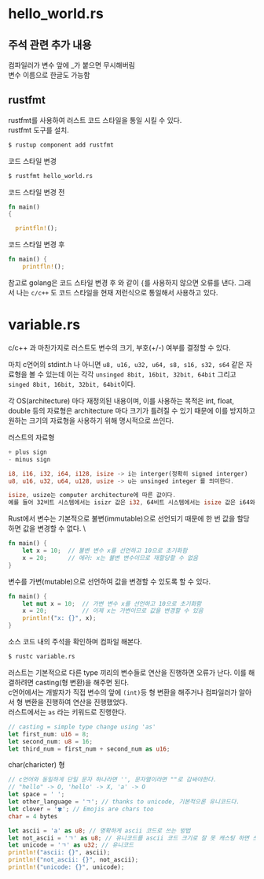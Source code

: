 # hello_world.rs

## 주석 관련 추가 내용
컴파일러가 변수 앞에 _가 붙으면 무시해버림  \
변수 이름으로 한글도 가능함

## rustfmt
rustfmt를 사용하여 러스트 코드 스타일을 통일 시킬 수 있다.  \
rustfmt 도구를 설치.
```bash
$ rustup component add rustfmt
```
코드 스타일 변경
```bash
$ rustfmt hello_world.rs
```
코드 스타일 변경 전
```rs
fn main()
{

  printfln!();
```
코드 스타일 변경 후
```rs
fn main() {
    printfln!();
```
참고로 golang은 코드 스타일 변경 후 와 같이 `{`를 사용하지 않으면 오류를 낸다. 그래서 나는 `c/c++` 도 코드 스타일을 현재 저런식으로 통일해서 사용하고 있다.
# variable.rs

c/c++ 과 마찬가지로 러스트도 변수의 크기, 부호(+/-) 여부를 결정할 수 있다.

마치 c언어의 stdint.h 나 아니면 `u8, u16, u32, u64, s8, s16, s32, s64` 같은 자료형을 볼 수 있는데 이는 각각 `unsinged 8bit, 16bit, 32bit, 64bit` 그리고 `singed 8bit, 16bit, 32bit, 64bit`이다.

각 OS(architecture) 마다 재정의된 내용이며, 이를 사용하는 목적은 int, float, double 등의 자료형은 architecture 마다 크기가 틀려질 수 있기 때문에 이를 방지하고 원하는 크기의 자료형을 사용하기 위해 명시적으로 쓰인다.

러스트의 자료형
```rs
+ plus sign
- minus sign

i8, i16, i32, i64, i128, isize -> i는 interger(정확히 signed interger)
u8, u16, u32, u64, u128, usize -> u는 unsinged integer 를 의미한다.

isize, usize는 computer architecture에 따른 값이다.
예를 들어 32비트 시스템에서는 isizr 값은 i32, 64비트 시스템에서는 isize 값은 i64와 같다.
```
Rust에서 변수는 기본적으로 불변(immutable)으로 선언되기 때문에 한 번 값을 할당하면 값을 변경할 수 없다.  \
```rs
fn main() {
    let x = 10;  // 불변 변수 x를 선언하고 10으로 초기화함
    x = 20;      // 에러: x는 불변 변수이므로 재할당할 수 없음
}
```
변수를 가변(mutable)으로 선언하여 값을 변경할 수 있도록 할 수 있다.
```rs
fn main() {
    let mut x = 10;  // 가변 변수 x를 선언하고 10으로 초기화함
    x = 20;          // 이제 x는 가변이므로 값을 변경할 수 있음
    println!("x: {}", x);
}
```
소스 코드 내의 주석을 확인하며 컴파일 해본다.
```bash
$ rustc variable.rs
```
러스트는 기본적으로 다른 type 끼리의 변수들로 연산을 진행하면 오류가 난다. 이를 해결하려면 casting(형 변환)을 해주면 된다.  \
c언어에서는 개발자가 직접 변수의 앞에 `(int)`등 형 변환을 해주거나 컴파일러가 알아서 형 변환을 진행하여 연산을 진행했었다.  \
러스트에서는 `as` 라는 키워드로 진행한다.
```rs
// casting = simple type change using 'as'
let first_num: u16 = 8;
let second_num: u8 = 16;
let third_num = first_num + second_num as u16;
```
char(charicter) 형
```rs
// c언어와 동일하게 단일 문자 하나라면 '', 문자열이라면 ""로 감싸야한다.
// "hello" -> O, 'hello' -> X, 'a' -> O
let space = ' ';
let other_language = 'ㄱ'; // thanks to unicode, 기본적으론 유니코드다.
let clover = '🍀'; // Emojis are chars too
char = 4 bytes

let ascii = 'a' as u8; // 명확하게 ascii 코드로 쓰는 방법
let not_ascii = 'ㄱ' as u8; // 유니코드를 ascii 코드 크기로 잘 못 캐스팅 하면 쓰는 방법
let unicode = 'ㄱ' as u32; // 유니코드
println!("ascii: {}", ascii);
println!("not_ascii: {}", not_ascii);
println!("unicode: {}", unicode);
```